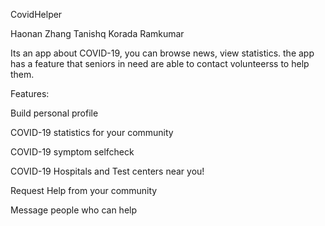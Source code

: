 CovidHelper

Haonan Zhang Tanishq Korada Ramkumar

Its an app about COVID-19, you can browse news, view statistics. the app has a feature that seniors in need are able to contact volunteerss to help them.

Features:

Build personal profile

COVID-19 statistics for your community

COVID-19 symptom selfcheck

COVID-19 Hospitals and Test centers near you!

Request Help from your community

Message people who can help
